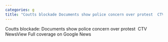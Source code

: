 ```yaml
---
categories: g
title: "Coutts blockade Documents show police concern over protest  CTV News"
---
```

Coutts blockade: Documents show police concern over protest&nbsp;&nbsp;CTV NewsView Full coverage on Google News